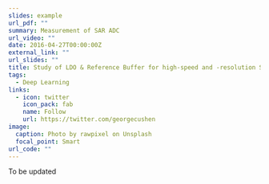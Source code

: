 ```yaml
---
slides: example
url_pdf: ""
summary: Measurement of SAR ADC
url_video: ""
date: 2016-04-27T00:00:00Z
external_link: ""
url_slides: ""
title: Study of LDO & Reference Buffer for high-speed and -resolution SAR ADC
tags:
  - Deep Learning
links:
  - icon: twitter
    icon_pack: fab
    name: Follow
    url: https://twitter.com/georgecushen
image:
  caption: Photo by rawpixel on Unsplash
  focal_point: Smart
url_code: ""
---
```

T﻿o be updated